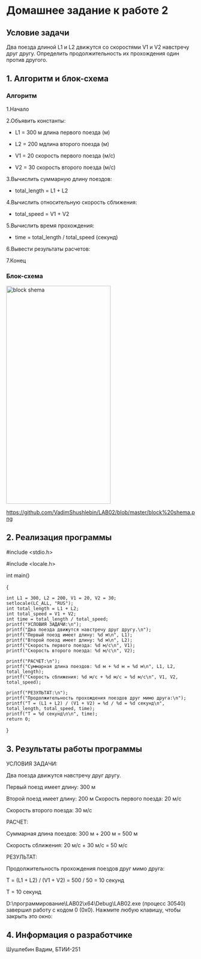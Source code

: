 # Домашнее задание к работе 2

## Условие задачи

Два поезда длиной L1 и L2 движутся со скоростями V1 и V2 навстречу друг другу.
Определить продолжительность их прохождения один против другого.

## 1. Алгоритм и блок-схема
### Алгоритм
1.Начало

2.Объявить константы:

- L1 = 300 м длина первого поезда (м)

- L2 = 200 мдлина второго поезда (м)

- V1 = 20 скорость первого поезда (м/с)

- V2 = 30 скорость второго поезда (м/с)

3.Вычислить суммарную длину поездов:

- total_length = L1 + L2

4.Вычислить относительную скорость сближения:

- total_speed = V1 + V2

5.Вычислить время прохождения:

- time = total_length / total_speed (секунд)

6.Вывести результаты расчетов:

7.Конец

### Блок-схема

<img width="278" height="580" alt="block shema" src="https://github.com/user-attachments/assets/cf2d652d-1ab0-4b0f-bed2-2592276eb9c4" />

https://github.com/VadimShushlebin/LAB02/blob/master/block%20shema.png



## 2. Реализация программы

#include <stdio.h>

#include <locale.h>

int main()

{

    int L1 = 300, L2 = 200, V1 = 20, V2 = 30;
    setlocale(LC_ALL, "RUS");
    int total_length = L1 + L2;
    int total_speed = V1 + V2;
    int time = total_length / total_speed;
    printf("УСЛОВИЯ ЗАДАЧИ:\n");
    printf("Два поезда движутся навстречу друг другу.\n");
    printf("Первый поезд имеет длину: %d м\n", L1);
    printf("Второй поезд имеет длину: %d м\n", L2);
    printf("Скорость первого поезда: %d м/с\n", V1);
    printf("Скорость второго поезда: %d м/с\n", V2);

    printf("РАСЧЕТ:\n");
    printf("Суммарная длина поездов: %d м + %d м = %d м\n", L1, L2, total_length);
    printf("Cкорость сближения: %d м/с + %d м/с = %d м/с\n", V1, V2, total_speed);

    printf("РЕЗУЛЬТАТ:\n");
    printf("Продолжительность прохождения поездов друг мимо друга:\n");
    printf("T = (L1 + L2) / (V1 + V2) = %d / %d = %d секунд\n", total_length, total_speed, time);
    printf("T = %d секунд\n\n", time);
    return 0;

}
## 3. Результаты работы программы

УСЛОВИЯ ЗАДАЧИ:

Два поезда движутся навстречу друг другу.

Первый поезд имеет длину: 300 м

Второй поезд имеет длину: 200 м
Скорость первого поезда: 20 м/с

Скорость второго поезда: 30 м/с

РАСЧЕТ:

Суммарная длина поездов: 300 м + 200 м = 500 м

Cкорость сближения: 20 м/с + 30 м/с = 50 м/с

РЕЗУЛЬТАТ:

Продолжительность прохождения поездов друг мимо друга:

T = (L1 + L2) / (V1 + V2) = 500 / 50 = 10 секунд

T = 10 секунд

D:\программирование\LAB02\x64\Debug\LAB02.exe (процесс 30540) завершил работу с кодом 0 (0x0).
Нажмите любую клавишу, чтобы закрыть это окно:

## 4. Информация о разработчике

Шушлебин Вадим, БТИИ-251


